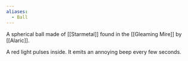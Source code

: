 ```yaml
---
aliases:
  - Ball
---
```

A spherical ball made of [[Starmetal]] found in the [[Gleaming Mire]] by [[Alaric]].

A red light pulses inside. It emits an annoying beep every few seconds.